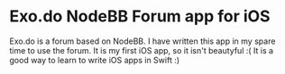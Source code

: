 # Exo.do NodeBB Forum app for iOS

Exo.do is a forum based on NodeBB. I have written this app in my spare time to use the forum.
It is my first iOS app, so it isn't beautyful :(
It is a good way to learn to write iOS apps in Swift :)